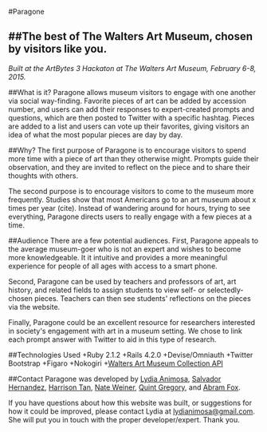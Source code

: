 #Paragone

##The best of The Walters Art Museum, chosen by visitors like you.
------
*Built at the ArtBytes 3 Hackaton at The Walters Art Museum, February 6-8, 2015.*

##What is it?
Paragone allows museum visitors to engage with one another via social way-finding. Favorite pieces of art can be added by accession number, and users can add their responses to expert-created prompts and questions, which are then posted to Twitter with a specific hashtag. Pieces are added to a list and users can vote up their favorites, giving visitors an idea of what the most popular pieces are day by day.

##Why?
The first purpose of Paragone is to encourage visitors to spend more time with a piece of art than they otherwise might. Prompts guide their observation, and they are invited to reflect on the piece and to share their thoughts with others.

The second purpose is to encourage visitors to come to the museum more frequently. Studies show that most Americans go to an art museum about x times per year (cite). Instead of wandering around for hours, trying to see everything, Paragone directs users to really engage with a few pieces at a time.

##Audience
There are a few potential audiences. First, Paragone appeals to the average museum-goer who is not an expert and wishes to become more knowledgeable. It it intuitive and provides a more meaningful experience for people of all ages with access to a smart phone.

Second, Paragone can be used by teachers and professors of art, art history, and related fields to assign students to view self- or selectedly-chosen pieces. Teachers can then see students' reflections on the pieces via the website.

Finally, Paragone could be an excellent resource for researchers interested in society's engagement with art in a museum setting. We chose to link each prompt answer with Twitter to aid in this type of research.

##Technologies Used
+Ruby 2.1.2
+Rails 4.2.0
+Devise/Omniauth
+Twitter Bootstrap
+Figaro
+Nokogiri
+[Walters Art Museum Collection API](http://api.thewalters.org/)

##Contact
Paragone was developed by [Lydia Animosa](http://github.com/lydianimosa/), [Salvador Hernandez](http://github.com/clickclickonsal/), [Harrison Tan](http://github.com/codeanpeace/), [Nate Weiner](http://github.com/NathanielWeiner/), [Quint Gregory](http://michellesmithcollaboratory.umd.edu), and [Abram Fox](http://abramfox.com).

If you have questions about how this website was built, or suggestions for how it could be improved, please contact Lydia at lydianimosa@gmail.com. She will put you in touch with the proper developer/expert. Thank you.

